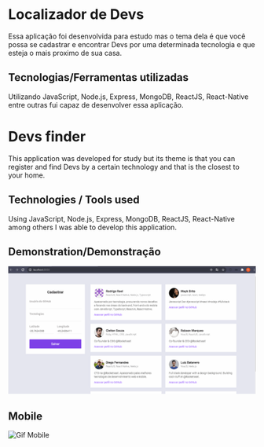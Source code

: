 # Localizador de Devs

Essa aplicação foi desenvolvida para estudo mas o tema dela é que você possa se cadastrar e encontrar Devs por uma determinada tecnologia e que esteja o mais proximo de sua casa.

## Tecnologias/Ferramentas utilizadas 

Utilizando JavaScript, Node.js, Express, MongoDB, ReactJS, React-Native entre outras fui capaz de desenvolver essa aplicação.


# Devs finder

This application was developed for study but its theme is that you can register and find Devs by a certain technology and that is the closest to your home.

## Technologies / Tools used

Using JavaScript, Node.js, Express, MongoDB, ReactJS, React-Native among others I was able to develop this application.

##  Demonstration/Demonstração

![Gif localizador de Devs](https://github.com/Rodrigo001-de/Localizador-de-devs-frontend/blob/master/Localizador-Devs.gif)

## Mobile 

![Gif Mobile](https://github.com/Rodrigo001-de/Localizador-de-devs-frontend/blob/master/localizador-devs-mobile.gif)

